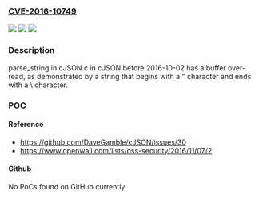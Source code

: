 ### [CVE-2016-10749](https://cve.mitre.org/cgi-bin/cvename.cgi?name=CVE-2016-10749)
![](https://img.shields.io/static/v1?label=Product&message=n%2Fa&color=blue)
![](https://img.shields.io/static/v1?label=Version&message=n%2Fa&color=blue)
![](https://img.shields.io/static/v1?label=Vulnerability&message=n%2Fa&color=brighgreen)

### Description

parse_string in cJSON.c in cJSON before 2016-10-02 has a buffer over-read, as demonstrated by a string that begins with a " character and ends with a \ character.

### POC

#### Reference
- https://github.com/DaveGamble/cJSON/issues/30
- https://www.openwall.com/lists/oss-security/2016/11/07/2

#### Github
No PoCs found on GitHub currently.

